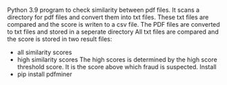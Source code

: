 Python 3.9 program to check similarity between pdf files.
It scans a directory for pdf  files and convert them into txt files.
These txt files are compared and the score is writen to a csv file.
The PDF files are converted to txt files and stored in a seperate directory
All txt files are compared and the score is stored in two  result files:
-   all similarity scores
-   high similarity scores
The high scores is determined by the high score threshold score. It is the score above which fraud is suspected.
Install
- pip install pdfminer